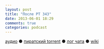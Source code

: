```yaml
---
layout: post
title: "После РT 343"
date: 2013-06-01 18:29
comments: true
categories: podcast
---
```

[аудио](http://cdn.radio-t.com/rt343post.mp3) ● [пиратский torrent](/torrents/rt343post.mp3.torrent) ● [лог чата](http://chat.radio-t.com/logs/radio-t-343.html) ● [wiki](http://wiki.radio-t.com/%D0%9F%D0%BE%D1%81%D0%BB%D0%B5_%D0%A0%D0%A2_343) <audio src="http://cdn.radio-t.com/rt343post.mp3" preload="none">
